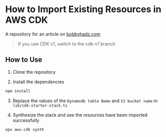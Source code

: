 # How to Import Existing Resources in AWS CDK

A repository for an article on
[bobbyhadz.com](https://bobbyhadz.com/blog/import-existing-resources-aws-cdk)

> If you use CDK v1, switch to the cdk-v1 branch

## How to Use

1. Clone the repository

2. Install the dependencies

```bash
npm install
```

3. Replace the values of the `Dynamodb table Name` and `S3 bucket name` in
   `lib/cdk-starter-stack.ts`

4. Synthesize the stack and see the resources have been imported successfully

```bash
npx aws-cdk synth
```
